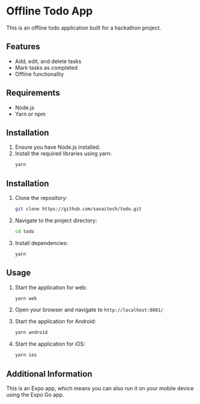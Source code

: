 # Offline Todo App

This is an offline todo application built for a hackathon project.

## Features

- Add, edit, and delete tasks
- Mark tasks as completed
- Offline functionality

## Requirements

- Node.js
- Yarn or npm


## Installation

1. Ensure you have Node.js installed.
3. Install the required libraries using yarn:
    ```sh
    yarn  
    ```



## Installation

1. Clone the repository:
    ```sh
    git clone https://github.com/savaitech/todo.git
    ```
2. Navigate to the project directory:
    ```sh
    cd todo
    ```
3. Install dependencies:
    ```sh
    yarn
    ```

## Usage

1. Start the application for web:
    ```sh
    yarn web
    ```
2. Open your browser and navigate to `http://localhost:8081/`

3. Start the application for Android:
    ```sh
    yarn android
    ```
4. Start the application for iOS:
    ```sh
    yarn ios
    ```

## Additional Information

This is an Expo app, which means you can also run it on your mobile device using the Expo Go app.
